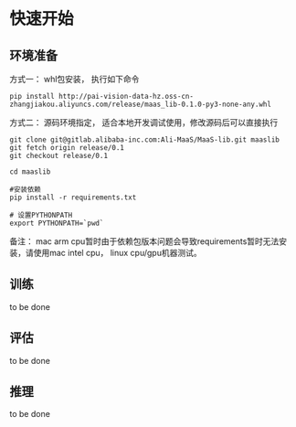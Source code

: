 # 快速开始

## 环境准备

方式一： whl包安装， 执行如下命令
```shell
pip install http://pai-vision-data-hz.oss-cn-zhangjiakou.aliyuncs.com/release/maas_lib-0.1.0-py3-none-any.whl
```

方式二： 源码环境指定， 适合本地开发调试使用，修改源码后可以直接执行
```shell
git clone git@gitlab.alibaba-inc.com:Ali-MaaS/MaaS-lib.git maaslib
git fetch origin release/0.1
git checkout release/0.1

cd maaslib

#安装依赖
pip install -r requirements.txt

# 设置PYTHONPATH
export PYTHONPATH=`pwd`
```

备注： mac arm cpu暂时由于依赖包版本问题会导致requirements暂时无法安装，请使用mac intel cpu， linux cpu/gpu机器测试。


## 训练

to be done

## 评估

to be done

## 推理
to be done
<!-- pipeline函数提供了简洁的推理接口，示例如下

注： 这里提供的接口是完成和modelhub打通后的接口，暂时不支持使用。pipeline使用示例请参考 [pipelien tutorial](tutorials/pipeline.md)给出的示例。

```python
import cv2
from maas_lib.pipelines import pipeline

# 根据任务名创建pipeline
img_matting = pipeline('image-matting')

# 根据任务和模型名创建pipeline
img_matting = pipeline('image-matting', model='damo/image-matting-person')

# 自定义模型和预处理创建pipeline
model = Model.from_pretrained('damo/xxx')
preprocessor = Preprocessor.from_pretrained(cfg)
img_matting = pipeline('image-matting', model=model, preprocessor=preprocessor)

# 推理
result = img_matting(
                'http://pai-vision-data-hz.oss-cn-zhangjiakou.aliyuncs.com/data/test/maas/image_matting/test.png'
            )

# 保存结果图片
cv2.imwrite('result.png', result['output_png'])
``` -->
